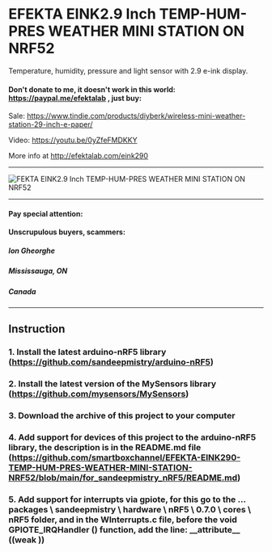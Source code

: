 # EFEKTA EINK2.9 Inch TEMP-HUM-PRES WEATHER MINI STATION ON NRF52

Temperature, humidity, pressure and light sensor with 2.9 e-ink display.

#### Don't donate to me, it doesn't work in this world: https://paypal.me/efektalab , just buy:

Sale: https://www.tindie.com/products/diyberk/wireless-mini-weather-station-29-inch-e-paper/

Video: https://youtu.be/0yZfeFMDKKY

More info at http://efektalab.com/eink290

---

![FEKTA EINK2.9 Inch TEMP-HUM-PRES WEATHER MINI STATION ON NRF52](https://github.com/smartboxchannel/EFEKTA-EINK290-TEMP-HUM-PRES-WEATHER-MINI-STATION-NRF52/blob/main/Images/0002.jpg) 


---


#### Pay special attention:

#### Unscrupulous buyers, scammers:

##### Ion Gheorghe
##### Mississauga, ON
##### Canada




---

## Instruction



### 1. Install the latest arduino-nRF5 library (https://github.com/sandeepmistry/arduino-nRF5)

### 2. Install the latest version of the MySensors library (https://github.com/mysensors/MySensors)

### 3. Download the archive of this project to your computer

### 4. Add support for devices of this project to the arduino-nRF5 library, the description is in the README.md file (https://github.com/smartboxchannel/EFEKTA-EINK290-TEMP-HUM-PRES-WEATHER-MINI-STATION-NRF52/blob/main/for_sandeepmistry_nRF5/README.md)

### 5. Add support for interrupts via gpiote, for this go to the ... packages \ sandeepmistry \ hardware \ nRF5 \ 0.7.0 \ cores \ nRF5 folder, and in the WInterrupts.c file, before the void GPIOTE_IRQHandler () function, add the line: \_\_attribute\_\_ ((weak ))
